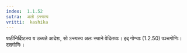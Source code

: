 ```yaml
---
index:  1.1.52
sutra:  अलो ऽन्त्यस्य
vritti:  kashika 
---
```


षष्ठीनिर्दिष्टस्य य उच्यते आदेशः, सो ऽन्त्यस्य अलः स्थाने वेदितव्यः। इद् गोण्याः (1.2.50) पञ्चगोणिः। दशगोणिः।

